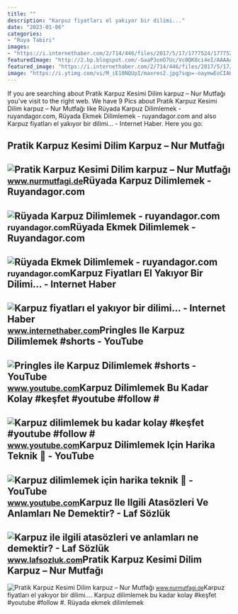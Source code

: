 ```yaml
---
title: ""
description: "Karpuz fiyatları el yakıyor bir dilimi..."
date: "2023-01-06"
categories:
- "Ruya Tabiri"
images:
- "https://i.internethaber.com/2/714/446/files/2017/5/17/1777524/1777524-CpbDXc.jpg"
featuredImage: "http://2.bp.blogspot.com/-GaaP3onO7Uc/Vc0QK8ci4eI/AAAAAAAAabE/rQmq4LnQ-tA/s1600/karpuz.jpg"
featured_image: "https://i.internethaber.com/2/714/446/files/2017/5/17/1777524/1777524-CpbDXc.jpg"
image: "https://i.ytimg.com/vi/M_iE10NQUpI/maxres2.jpg?sqp=-oaymwEoCIAKENAF8quKqQMcGADwAQH4AZQDgALQBYoCDAgAEAEYZSBSKEcwDw==&amp;rs=AOn4CLCcGYibzhOI7Acc9wzznZnR_0li3A"
---
```


If you are searching about Pratik Karpuz Kesimi Dilim karpuz – Nur Mutfağı you've visit to the right web. We have 9 Pics about Pratik Karpuz Kesimi Dilim karpuz – Nur Mutfağı like Rüyada Karpuz Dilimlemek - ruyandagor.com, Rüyada Ekmek Dilimlemek - ruyandagor.com and also Karpuz fiyatları el yakıyor bir dilimi... - Internet Haber. Here you go:

Pratik Karpuz Kesimi Dilim Karpuz – Nur Mutfağı
-----------------------------------------------

 ![Pratik Karpuz Kesimi Dilim karpuz – Nur Mutfağı](https://www.nurmutfagi.de/wp-content/uploads/2014/07/karpuz-kesimi-5-e1404482909633.jpg) <small>www.nurmutfagi.de</small>Rüyada Karpuz Dilimlemek - Ruyandagor.com
-----------------------------------------

 ![Rüyada Karpuz Dilimlemek - ruyandagor.com](https://images.ruyandagor.com/2017/04/karpuz-dilimlemek-2317.jpg) <small>ruyandagor.com</small>Rüyada Ekmek Dilimlemek - Ruyandagor.com
----------------------------------------

 ![Rüyada Ekmek Dilimlemek - ruyandagor.com](https://images.ruyandagor.com/2017/04/ekmek-dilimlemek-1517.jpg) <small>ruyandagor.com</small>Karpuz Fiyatları El Yakıyor Bir Dilimi... - Internet Haber
----------------------------------------------------------

 ![Karpuz fiyatları el yakıyor bir dilimi... - Internet Haber](https://i.internethaber.com/2/714/446/files/2017/5/17/1777524/1777524-CpbDXc.jpg) <small>www.internethaber.com</small>Pringles Ile Karpuz Dilimlemek #shorts - YouTube
------------------------------------------------

 ![Pringles ile Karpuz Dilimlemek #shorts - YouTube](https://i.ytimg.com/vi/M_iE10NQUpI/maxres2.jpg?sqp=-oaymwEoCIAKENAF8quKqQMcGADwAQH4AZQDgALQBYoCDAgAEAEYZSBSKEcwDw==&rs=AOn4CLCcGYibzhOI7Acc9wzznZnR_0li3A) <small>www.youtube.com</small>Karpuz Dilimlemek Bu Kadar Kolay #keşfet #youtube #follow #
-----------------------------------------------------------

 ![Karpuz dilimlemek bu kadar kolay #keşfet #youtube #follow #](https://i.ytimg.com/vi/Z9eycwcB1X0/hq2.jpg) <small>www.youtube.com</small>Karpuz Dilimlemek Için Harika Teknik 🍉 - YouTube
------------------------------------------------

 ![Karpuz dilimlemek için harika teknik 🍉 - YouTube](https://i.ytimg.com/vi/-CacsqeXgRc/hq2.jpg?sqp=-oaymwEoCOADEOgC8quKqQMcGADwAQH4AZQDgALQBYoCDAgAEAEYZSBlKGUwDw==&rs=AOn4CLD9heMJeuELRrp7ihzkP2pZHFZbuw) <small>www.youtube.com</small>Karpuz Ile Ilgili Atasözleri Ve Anlamları Ne Demektir? - Laf Sözlük
-------------------------------------------------------------------

 ![Karpuz ile ilgili atasözleri ve anlamları ne demektir? - Laf Sözlük](http://2.bp.blogspot.com/-GaaP3onO7Uc/Vc0QK8ci4eI/AAAAAAAAabE/rQmq4LnQ-tA/s1600/karpuz.jpg) <small>www.lafsozluk.com</small>Pratik Karpuz Kesimi Dilim Karpuz – Nur Mutfağı
-----------------------------------------------

 ![Pratik Karpuz Kesimi Dilim karpuz – Nur Mutfağı](https://www.nurmutfagi.de/wp-content/uploads/2014/07/karpuz-kesimi-1-e1404482858747.jpg) <small>www.nurmutfagi.de</small>Karpuz fiyatları el yakıyor bir dilimi.... Karpuz dilimlemek bu kadar kolay #keşfet #youtube #follow #. Rüyada ekmek dilimlemek
